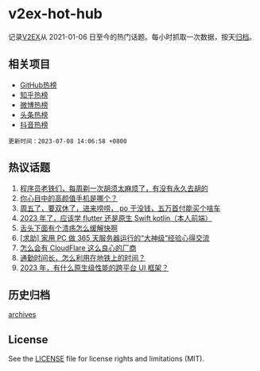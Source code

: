 # v2ex-hot-hub

 记录[V2EX](https://www.v2ex.com/)从 2021-01-06 日至今的热门话题。每小时抓取一次数据，按天[归档](archives)。
 
 ## 相关项目

- [GitHub热榜](https://github.com/it985/github-hot-hub)
- [知乎热榜](https://github.com/it985/zhihu-hot-hub)
- [微博热榜](https://github.com/it985/weibo-hot-hub)
- [头条热榜](https://github.com/it985/toutiao-hot-hub)
- [抖音热榜](https://github.com/it985/douyin-hot-hub)


 `更新时间：2023-07-08 14:06:58 +0800`

## 热议话题

1. [程序员老铁们，每周剃一次胡须太麻烦了，有没有永久去胡的](https://www.v2ex.com/t/954900)
1. [你心目中的高颜值手机是哪个？](https://www.v2ex.com/t/955034)
1. [周五了，要双休了，进来唠唠， po 于没钱，五万首付能买个啥车](https://www.v2ex.com/t/954879)
1. [2023 年了，应该学 flutter 还是原生 Swift kotlin（本人前端）](https://www.v2ex.com/t/954860)
1. [舌头下面有个溃疡怎么缓解快啊](https://www.v2ex.com/t/954917)
1. [[求助] 家用 PC 做 365 天服务器运行的“大神级”经验心得交流](https://www.v2ex.com/t/954969)
1. [怎么会有 CloudFlare 这么良心的厂商](https://www.v2ex.com/t/954961)
1. [通勤时间长，怎么利用在地铁上的时间？](https://www.v2ex.com/t/954926)
1. [2023 年，有什么原生级性能的跨平台 UI 框架？](https://www.v2ex.com/t/955040)

## 历史归档

[archives](archives)

## License

See the [LICENSE](LICENSE) file for license rights and limitations (MIT).
